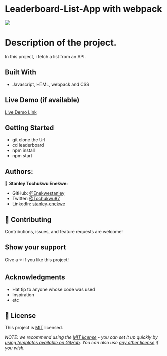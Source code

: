 # Leaderboard-List-App with webpack 
![](https://img.shields.io/badge/Microverse-blueviolet)

# Description of the project.

In this project, i fetch a list from an API.

## Built With

- Javascript, HTML, webpack and CSS  

## Live Demo (if available)

[Live Demo Link](https://enekwestanley.github.io/leaderboard/dist/)


## Getting Started

- git clone the Url
- cd leaderboard
- npm install
- npm start
## Authors:

👤 **Stanley Tochukwu Enekwe:**
- GitHub: [@Enekwestanley](https://github.com/Enekwestanley)
- Twitter: [@Tochukwu87](https://twitter.com/tochukwu87)
- LinkedIn: [stanley-enekwe](https://www.linkedin.com/in/stanley-enekwe-285104230/)


## 🤝 Contributing

Contributions, issues, and feature requests are welcome!

## Show your support

Give a ⭐️ if you like this project!

## Acknowledgments

- Hat tip to anyone whose code was used
- Inspiration
- etc

## 📝 License

This project is [MIT](./MIT.md) licensed.

_NOTE: we recommend using the [MIT license](https://choosealicense.com/licenses/mit/) - you can set it up quickly by [using templates available on GitHub](https://docs.github.com/en/communities/setting-up-your-project-for-healthy-contributions/adding-a-license-to-a-repository). You can also use [any other license](https://choosealicense.com/licenses/) if you wish._

